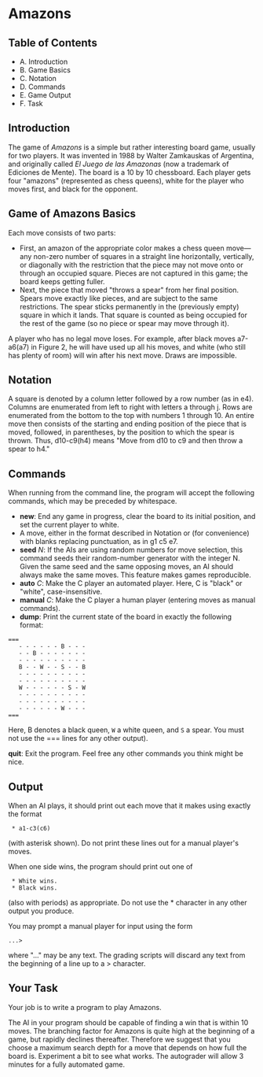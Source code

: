 # Amazons
## Table of Contents
- A. Introduction
- B. Game Basics
- C. Notation
- D. Commands
- E. Game Output
- F. Task

## Introduction
The game of *Amazons* is a simple but rather interesting board game, usually for two players. It was invented in 1988 by Walter Zamkauskas of Argentina, and originally called *El Juego de las Amazonas* (now a trademark of Ediciones de Mente). The board is a 10 by 10 chessboard. Each player gets four "amazons" (represented as chess queens), white for the player who moves first, and black for the opponent. 

## Game of Amazons Basics

Each move consists of two parts: 
- First, an amazon of the appropriate color makes a chess queen move—any non-zero number of squares in a straight line horizontally, vertically, or diagonally with the restriction that the piece may not move onto or through an occupied square. Pieces are not captured in this game; the board keeps getting fuller. 
- Next, the piece that moved "throws a spear" from her final position. Spears move exactly like pieces, and are subject to the same restrictions. The spear sticks permanently in the (previously empty) square in which it lands. That square is counted as being occupied for the rest of the game (so no piece or spear may move through it). 

A player who has no legal move loses. For example, after black moves a7-a6(a7) in Figure 2, he will have used up all his moves, and white (who still has plenty of room) will win after his next move. Draws are impossible.

## Notation
A square is denoted by a column letter followed by a row number (as in e4). Columns are enumerated from left to right with letters a through j. Rows are enumerated from the bottom to the top with numbers 1 through 10. An entire move then consists of the starting and ending position of the piece that is moved, followed, in parentheses, by the position to which the spear is thrown. Thus, d10-c9(h4) means "Move from d10 to c9 and then throw a spear to h4."

## Commands
When running from the command line, the program will accept the following commands, which may be preceded by whitespace.

- **new**: End any game in progress, clear the board to its initial position, and set the current player to white.
- A move, either in the format described in Notation or (for convenience) with blanks replacing punctuation, as in g1 c5 e7.
- **seed** *N*: If the AIs are using random numbers for move selection, this command seeds their random-number generator with the integer N. Given the same seed and the same opposing moves, an AI should always make the same moves. This feature makes games reproducible.
- **auto** *C*: Make the C player an automated player. Here, C is "black" or "white", case-insensitive.
- **manual** *C*: Make the C player a human player (entering moves as manual commands).
- **dump**: Print the current state of the board in exactly the following format:
```
===
   - - - - - - B - - -
   - - B - - - - - - -
   - - - - - - - - - -
   B - - W - - S - - B
   - - - - - - - - - -
   - - - - - - - - - -
   W - - - - - - S - W
   - - - - - - - - - -
   - - - - - - - - - -
   - - - - - - W - - -
===
```
Here, B denotes a black queen, ```W``` a white queen, and ```S``` a spear. You must not use the === lines for any other output).

**quit**: Exit the program.
Feel free any other commands you think might be nice.

## Output
When an AI plays, it should print out each move that it makes using exactly the format
```
 * a1-c3(c6)
 ```
(with asterisk shown). Do not print these lines out for a manual player's moves.

When one side wins, the program should print out one of
```
 * White wins.
 * Black wins.
 ```
(also with periods) as appropriate. Do not use the * character in any other output you produce.

You may prompt a manual player for input using the form
```
...>
```
where "..." may be any text. The grading scripts will discard any text from the beginning of a line up to a > character.

## Your Task
Your job is to write a program to play Amazons. 

The AI in your program should be capable of finding a win that is within 10 moves. The branching factor for Amazons is quite high at the beginning of a game, but rapidly declines thereafter. Therefore we suggest that you choose a maximum search depth for a move that depends on how full the board is. Experiment a bit to see what works. The autograder will allow 3 minutes for a fully automated game.
